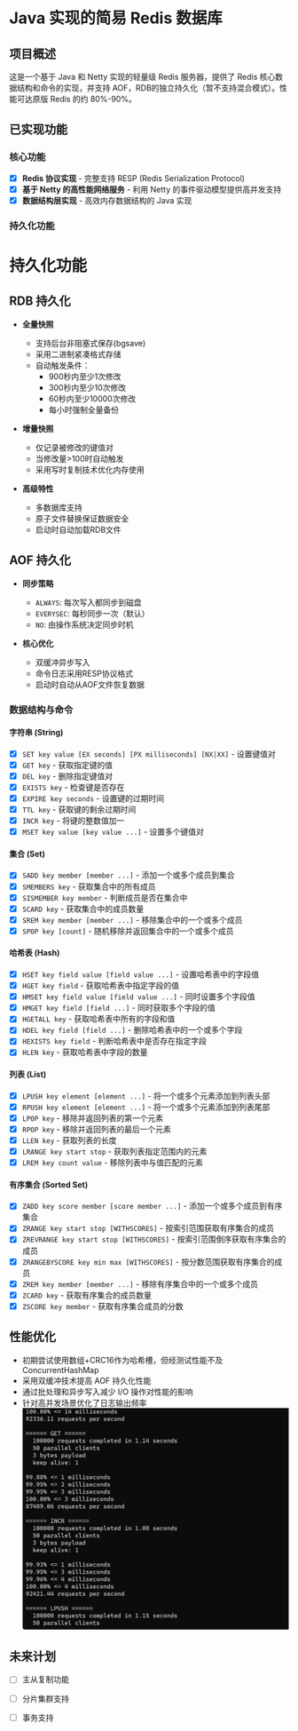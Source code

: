 # Java 实现的简易 Redis 数据库

## 项目概述
这是一个基于 Java 和 Netty 实现的轻量级 Redis 服务器，提供了 Redis 核心数据结构和命令的实现，并支持 AOF，RDB的独立持久化（暂不支持混合模式）。性能可达原版 Redis 的约 80%-90%。

## 已实现功能

### 核心功能
- [x] **Redis 协议实现** - 完整支持 RESP (Redis Serialization Protocol)
- [x] **基于 Netty 的高性能网络服务** - 利用 Netty 的事件驱动模型提供高并发支持
- [x] **数据结构层实现** - 高效内存数据结构的 Java 实现

### 持久化功能
# 持久化功能

## RDB 持久化
- **全量快照**
  - 支持后台非阻塞式保存(bgsave)
  - 采用二进制紧凑格式存储
  - 自动触发条件：
    - 900秒内至少1次修改
    - 300秒内至少10次修改
    - 60秒内至少10000次修改
    - 每小时强制全量备份

- **增量快照**
  - 仅记录被修改的键值对
  - 当修改量>100时自动触发
  - 采用写时复制技术优化内存使用

- **高级特性**
  - 多数据库支持
  - 原子文件替换保证数据安全
  - 启动时自动加载RDB文件

## AOF 持久化
- **同步策略**
  - `ALWAYS`: 每次写入都同步到磁盘
  - `EVERYSEC`: 每秒同步一次（默认）
  - `NO`: 由操作系统决定同步时机

- **核心优化**
  - 双缓冲异步写入
  - 命令日志采用RESP协议格式
  - 启动时自动从AOF文件恢复数据

### 数据结构与命令

#### 字符串 (String)
- [x] `SET key value [EX seconds] [PX milliseconds] [NX|XX]` - 设置键值对
- [x] `GET key` - 获取指定键的值
- [x] `DEL key` - 删除指定键值对
- [x] `EXISTS key` - 检查键是否存在
- [x] `EXPIRE key seconds` - 设置键的过期时间
- [x] `TTL key` - 获取键的剩余过期时间
- [x] `INCR key` - 将键的整数值加一
- [x] `MSET key value [key value ...]` - 设置多个键值对

#### 集合 (Set)
- [x] `SADD key member [member ...]` - 添加一个或多个成员到集合
- [x] `SMEMBERS key` - 获取集合中的所有成员
- [x] `SISMEMBER key member` - 判断成员是否在集合中
- [x] `SCARD key` - 获取集合中的成员数量
- [x] `SREM key member [member ...]` - 移除集合中的一个或多个成员
- [x] `SPOP key [count]` - 随机移除并返回集合中的一个或多个成员

#### 哈希表 (Hash)
- [x] `HSET key field value [field value ...]` - 设置哈希表中的字段值
- [x] `HGET key field` - 获取哈希表中指定字段的值
- [x] `HMSET key field value [field value ...]` - 同时设置多个字段值
- [x] `HMGET key field [field ...]` - 同时获取多个字段的值
- [x] `HGETALL key` - 获取哈希表中所有的字段和值
- [x] `HDEL key field [field ...]` - 删除哈希表中的一个或多个字段
- [x] `HEXISTS key field` - 判断哈希表中是否存在指定字段
- [x] `HLEN key` - 获取哈希表中字段的数量

#### 列表 (List)
- [x] `LPUSH key element [element ...]` - 将一个或多个元素添加到列表头部
- [x] `RPUSH key element [element ...]` - 将一个或多个元素添加到列表尾部
- [x] `LPOP key` - 移除并返回列表的第一个元素
- [x] `RPOP key` - 移除并返回列表的最后一个元素
- [x] `LLEN key` - 获取列表的长度
- [x] `LRANGE key start stop` - 获取列表指定范围内的元素
- [x] `LREM key count value` - 移除列表中与值匹配的元素

#### 有序集合 (Sorted Set)
- [x] `ZADD key score member [score member ...]` - 添加一个或多个成员到有序集合
- [x] `ZRANGE key start stop [WITHSCORES]` - 按索引范围获取有序集合的成员
- [x] `ZREVRANGE key start stop [WITHSCORES]` - 按索引范围倒序获取有序集合的成员
- [x] `ZRANGEBYSCORE key min max [WITHSCORES]` - 按分数范围获取有序集合的成员
- [x] `ZREM key member [member ...]` - 移除有序集合中的一个或多个成员
- [x] `ZCARD key` - 获取有序集合的成员数量
- [x] `ZSCORE key member` - 获取有序集合成员的分数

## 性能优化
- 初期尝试使用数组+CRC16作为哈希槽，但经测试性能不及 ConcurrentHashMap
- 采用双缓冲技术提高 AOF 持久化性能
- 通过批处理和异步写入减少 I/O 操作对性能的影响
- 针对高并发场景优化了日志输出频率
![HuaRedis.png](HuaRedis.png)

## 未来计划
- [ ] 主从复制功能
- [ ] 分片集群支持
- [ ] 事务支持

